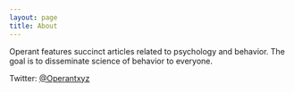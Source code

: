 ```yaml
---
layout: page
title: About
---
```


Operant features succinct articles related to psychology and behavior. The goal is to disseminate science of behavior to everyone.

Twitter: [@Operantxyz](https://twitter.com/operantxyz)
